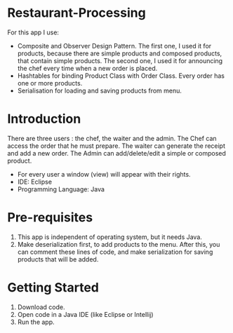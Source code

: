 # Restaurant-Processing 
For this app I use:
- Composite and Observer Design Pattern. The first one, I used it for products, because there are simple products and composed products, that contain simple products. The second one, I used it for announcing the chef every time when a new order is placed. 
- Hashtables for binding Product Class with Order Class. Every order has one or more products. 
- Serialisation for loading and saving products from menu.
# Introduction
  There are three users : the chef, the waiter and the admin. The Chef can access the order that he must prepare. The waiter can generate the receipt and add a new order. The Admin can add/delete/edit a simple or composed product.
  - For every user a window (view) will appear with their rights.
  - IDE: Eclipse
  - Programming Language: Java
# Pre-requisites
  1. This app is independent of operating system, but it needs Java.
  2. Make deserialization first, to add products to the menu. After this, you can comment these lines of code, and make serialization for saving products that will be added.  
# Getting Started
  1. Download code.
  2. Open code in a Java IDE (like Eclipse or Intellij)
  3. Run the app.
